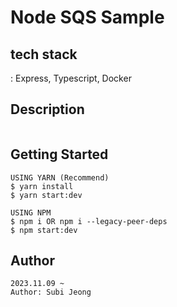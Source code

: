 # Node SQS Sample

## tech stack
: Express, Typescript, Docker

## Description

```

```

## Getting Started

```
USING YARN (Recommend)
$ yarn install
$ yarn start:dev

USING NPM
$ npm i OR npm i --legacy-peer-deps
$ npm start:dev
```

## Author

```
2023.11.09 ~
Author: Subi Jeong
```

